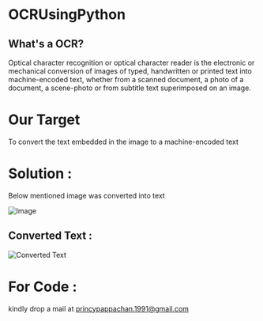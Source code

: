 # OCRUsingPython

## What's a OCR?

Optical character recognition or optical character reader is the electronic or mechanical conversion of images of typed, handwritten or printed text into machine-encoded text, whether from a scanned document, a photo of a document, a scene-photo or from subtitle text superimposed on an image.

# Our Target

To convert the text embedded in the image to a machine-encoded text 



# Solution : 

Below mentioned image was converted into text

![Image](https://github.com/princys-lab/develop/blob/master/OCRUsingPython/image.jpg)
 

## Converted Text : 

![Converted Text](https://github.com/princys-lab/develop/blob/master/OCRUsingPython/pythonOCRcapture.PNG)

# For Code : 

kindly drop a mail at princypappachan.1991@gmail.com